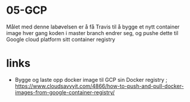 # 05-GCP

Målet med denne labøvelsen er å få Travis til å bygge et nytt container image hver gang koden i master branch endrer seg, og pushe dette til Google cloud platform sitt container registry 






# links 

- Bygge og laste opp docker image til GCP sin Docker registry ; https://www.cloudsavvyit.com/4866/how-to-push-and-pull-docker-images-from-google-container-registry/
